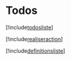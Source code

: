 # Todos

[!include[todosliste](todos.todosliste.autogen.md)]

[!include[realiseraction](todos.realiseraction.autogen.md)]

[!include[definitionsliste](todos.definitionsliste.autogen.md)]






















